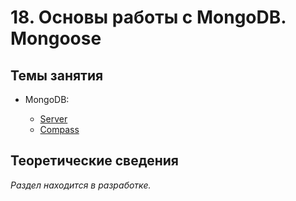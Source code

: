 # 18. Основы работы с MongoDB. Mongoose

## Темы занятия

- MongoDB:

  - [Server](https://www.mongodb.com/download-center/community)
  - [Compass](https://www.mongodb.com/download-center/compass)

## Теоретические сведения

_Раздел находится в разработке._